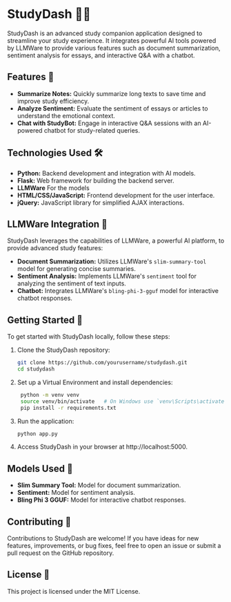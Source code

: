 # StudyDash 📘🤖

StudyDash is an advanced study companion application designed to streamline your study experience. It integrates powerful AI tools powered by LLMWare to provide various features such as document summarization, sentiment analysis for essays, and interactive Q&A with a chatbot.

## Features 🚀

- **Summarize Notes:** Quickly summarize long texts to save time and improve study efficiency.
- **Analyze Sentiment:** Evaluate the sentiment of essays or articles to understand the emotional context.
- **Chat with StudyBot:** Engage in interactive Q&A sessions with an AI-powered chatbot for study-related queries.

## Technologies Used 🛠️

- **Python:** Backend development and integration with AI models.
- **Flask:** Web framework for building the backend server.
- **LLMWare** For the models 
- **HTML/CSS/JavaScript:** Frontend development for the user interface.
- **jQuery:** JavaScript library for simplified AJAX interactions.

## LLMWare Integration 🤖

StudyDash leverages the capabilities of LLMWare, a powerful AI platform, to provide advanced study features:

- **Document Summarization:** Utilizes LLMWare's `slim-summary-tool` model for generating concise summaries.
- **Sentiment Analysis:** Implements LLMWare's `sentiment` tool for analyzing the sentiment of text inputs.
- **Chatbot:** Integrates LLMWare's `bling-phi-3-gguf` model for interactive chatbot responses.

## Getting Started 🚀

To get started with StudyDash locally, follow these steps:

1. Clone the StudyDash repository:
   ```bash
   git clone https://github.com/yourusername/studydash.git
   cd studydash
   ```
2. Set up a Virtual Environment and install dependencies:
   ```bash
    python -m venv venv
    source venv/bin/activate   # On Windows use `venv\Scripts\activate`
    pip install -r requirements.txt
   ```
3. Run the application:
   ```bash
   python app.py
   ```
4. Access StudyDash in your browser at http://localhost:5000.

## Models Used 🤖

- **Slim Summary Tool:** Model for document summarization.
- **Sentiment:** Model for sentiment analysis.
- **Bling Phi 3 GGUF:** Model for interactive chatbot responses.

## Contributing 🤝
Contributions to StudyDash are welcome! If you have ideas for new features, improvements, or bug fixes, feel free to open an issue or submit a pull request on the GitHub repository.

## License 📜
This project is licensed under the MIT License.


